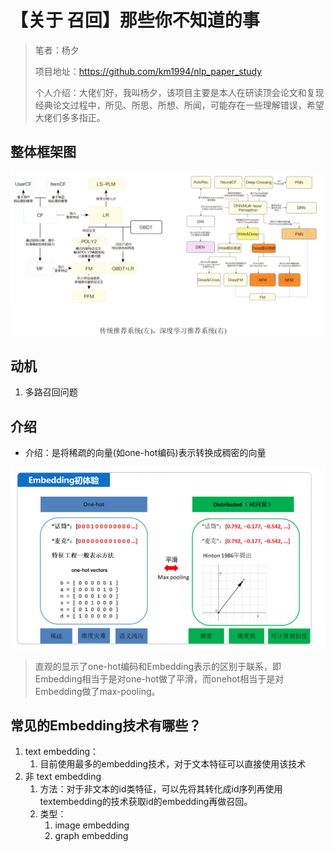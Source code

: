 # 【关于 召回】那些你不知道的事

> 笔者：杨夕
>
> 项目地址：https://github.com/km1994/nlp_paper_study
> 
> 个人介绍：大佬们好，我叫杨夕，该项目主要是本人在研读顶会论文和复现经典论文过程中，所见、所思、所想、所闻，可能存在一些理解错误，希望大佬们多多指正。

## 整体框架图

![](img/微信图片_20201018180302.png)

## 动机

1. 多路召回问题

## 介绍

- 介绍：是将稀疏的向量(如one-hot编码)表示转换成稠密的向量

![](img/微信图片_20201018183740.png)

> 直观的显示了one-hot编码和Embedding表示的区别于联系，即Embedding相当于是对one-hot做了平滑，而onehot相当于是对Embedding做了max-pooling。

## 常见的Embedding技术有哪些？

1. text embedding：
   1. 目前使用最多的embedding技术，对于文本特征可以直接使用该技术
2. 非 text embedding
   1. 方法：对于非文本的id类特征，可以先将其转化成id序列再使用textembedding的技术获取id的embedding再做召回。
   2. 类型：
      1. image embedding
      2. graph embedding

